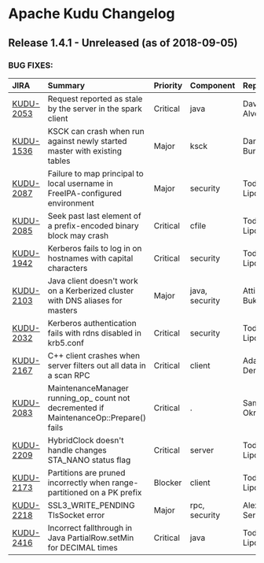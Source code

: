
<!---
# Licensed to the Apache Software Foundation (ASF) under one
# or more contributor license agreements.  See the NOTICE file
# distributed with this work for additional information
# regarding copyright ownership.  The ASF licenses this file
# to you under the Apache License, Version 2.0 (the
# "License"); you may not use this file except in compliance
# with the License.  You may obtain a copy of the License at
#
#     http://www.apache.org/licenses/LICENSE-2.0
#
# Unless required by applicable law or agreed to in writing, software
# distributed under the License is distributed on an "AS IS" BASIS,
# WITHOUT WARRANTIES OR CONDITIONS OF ANY KIND, either express or implied.
# See the License for the specific language governing permissions and
# limitations under the License.
-->
# Apache Kudu Changelog

## Release 1.4.1 - Unreleased (as of 2018-09-05)



### BUG FIXES:

| JIRA | Summary | Priority | Component | Reporter | Contributor |
|:---- |:---- | :--- |:---- |:---- |:---- |
| [KUDU-2053](https://issues.apache.org/jira/browse/KUDU-2053) | Request reported as stale by the server in the spark client |  Critical | java | David Alves | Todd Lipcon |
| [KUDU-1536](https://issues.apache.org/jira/browse/KUDU-1536) | KSCK can crash when run against newly started master with existing tables |  Major | ksck | Dan Burkert | David Alves |
| [KUDU-2087](https://issues.apache.org/jira/browse/KUDU-2087) | Failure to map principal to local username in FreeIPA-configured environment |  Major | security | Todd Lipcon | Todd Lipcon |
| [KUDU-2085](https://issues.apache.org/jira/browse/KUDU-2085) | Seek past last element of a prefix-encoded binary block may crash |  Critical | cfile | Todd Lipcon | Todd Lipcon |
| [KUDU-1942](https://issues.apache.org/jira/browse/KUDU-1942) | Kerberos fails to log in on hostnames with capital characters |  Critical | security | Todd Lipcon | Todd Lipcon |
| [KUDU-2103](https://issues.apache.org/jira/browse/KUDU-2103) | Java client doesn't work on a Kerberized cluster with DNS aliases for masters |  Major | java, security | Attila Bukor | Attila Bukor |
| [KUDU-2032](https://issues.apache.org/jira/browse/KUDU-2032) | Kerberos authentication fails with rdns disabled in krb5.conf |  Critical | security | Todd Lipcon | Todd Lipcon |
| [KUDU-2167](https://issues.apache.org/jira/browse/KUDU-2167) | C++ client crashes when server filters out all data in a scan RPC |  Critical | client | Adar Dembo | Adar Dembo |
| [KUDU-2083](https://issues.apache.org/jira/browse/KUDU-2083) | MaintenanceManager running\_op\_ count not decremented if MaintenanceOp::Prepare() fails |  Critical | . | Samuel Okrent | David Alves |
| [KUDU-2209](https://issues.apache.org/jira/browse/KUDU-2209) | HybridClock doesn't handle changes STA\_NANO status flag |  Critical | server | Todd Lipcon | Todd Lipcon |
| [KUDU-2173](https://issues.apache.org/jira/browse/KUDU-2173) | Partitions are pruned incorrectly when range-partitioned on a PK prefix |  Blocker | client | Todd Lipcon | Dan Burkert |
| [KUDU-2218](https://issues.apache.org/jira/browse/KUDU-2218) | SSL3\_WRITE\_PENDING TlsSocket error |  Major | rpc, security | Alexey Serbin | Todd Lipcon |
| [KUDU-2416](https://issues.apache.org/jira/browse/KUDU-2416) | Incorrect fallthrough in Java PartialRow.setMin for DECIMAL times |  Critical | java | Todd Lipcon | Grant Henke |


